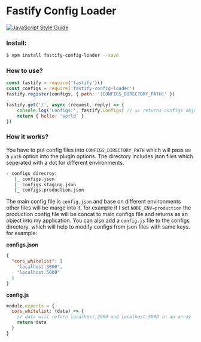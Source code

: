 Fastify Config Loader
=====================
[![JavaScript Style Guide](https://img.shields.io/badge/code_style-standard-brightgreen.svg)](https://standardjs.com)

### Install:
```bash
$ npm install fastify-config-loader --save
```

### How to use?
```javascript
const fastify = require('fastify')()
const configs = require('fastify-config-loader')
fastify.register(configs, { path: '[CONFIGS_DIRECTORY_PATH]' })

fastify.get('/', async (request, reply) => {
	console.log('Configs:', fastify.Configs) // => returns configs object
    return { hello: 'world' }
})
```

### How it works?
You have to put config files into `CONFIGS_DIRECTORY_PATH` which will pass as a `path` option into the plugin options. The directory includes json files which seperated with a dot for different environments.

```bash
- configs direcroy:
   |_ configs.json
   |_ configs.staging.json
   |_ configs.production.json
```
The main config file is `config.json` and base on different environments other files will be marge into it.
for example if I set `NODE_ENV=production` the production config file will be concat to main configs file and returns as an object into my application.
You can also add a `config.js` file to the configs directory. which will help to modify configs from json files with same keys. for example:

**configs.json**
```json
{
  "cors_whitelist": [
    "localhost:3000",
    "localhost:5000"
  ]
}
```

**config.js**
```javascript
module.exports = {
  cors_whitelist: (data) => {
    // data will return localhost:3000 and localhost:5000 in an array
    return data
  }
}
```
